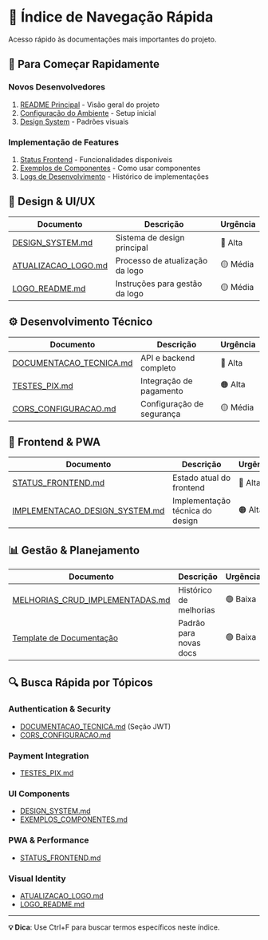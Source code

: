 # 🧭 Índice de Navegação Rápida

Acesso rápido às documentações mais importantes do projeto.

## 🚀 Para Começar Rapidamente

### Novos Desenvolvedores
1. [README Principal](../README.md) - Visão geral do projeto
2. [Configuração do Ambiente](backend/DOCUMENTACAO_TECNICA.md) - Setup inicial
3. [Design System](design/DESIGN_SYSTEM.md) - Padrões visuais

### Implementação de Features
1. [Status Frontend](frontend/STATUS_FRONTEND.md) - Funcionalidades disponíveis
2. [Exemplos de Componentes](design/EXEMPLOS_COMPONENTES.md) - Como usar componentes
3. [Logs de Desenvolvimento](development-logs/MELHORIAS_CRUD_IMPLEMENTADAS.md) - Histórico de implementações

## 🎨 Design & UI/UX

| Documento | Descrição | Urgência |
|-----------|-----------|----------|
| [DESIGN_SYSTEM.md](design/DESIGN_SYSTEM.md) | Sistema de design principal | 🔴 Alta |
| [ATUALIZACAO_LOGO.md](design/ATUALIZACAO_LOGO.md) | Processo de atualização da logo | 🟡 Média |
| [LOGO_README.md](design/LOGO_README.md) | Instruções para gestão da logo | 🟡 Média |

## ⚙️ Desenvolvimento Técnico

| Documento | Descrição | Urgência |
|-----------|-----------|----------|
| [DOCUMENTACAO_TECNICA.md](backend/DOCUMENTACAO_TECNICA.md) | API e backend completo | 🔴 Alta |
| [TESTES_PIX.md](backend/TESTES_PIX.md) | Integração de pagamento | 🟠 Alta |
| [CORS_CONFIGURACAO.md](backend/CORS_CONFIGURACAO.md) | Configuração de segurança | 🟡 Média |

## 📱 Frontend & PWA

| Documento | Descrição | Urgência |
|-----------|-----------|----------|
| [STATUS_FRONTEND.md](frontend/STATUS_FRONTEND.md) | Estado atual do frontend | 🔴 Alta |
| [IMPLEMENTACAO_DESIGN_SYSTEM.md](design/IMPLEMENTACAO_DESIGN_SYSTEM.md) | Implementação técnica do design | 🟠 Alta |

## 📊 Gestão & Planejamento

| Documento | Descrição | Urgência |
|-----------|-----------|----------|
| [MELHORIAS_CRUD_IMPLEMENTADAS.md](development-logs/MELHORIAS_CRUD_IMPLEMENTADAS.md) | Histórico de melhorias | 🟢 Baixa |
| [Template de Documentação](templates/TEMPLATE_DOCUMENTACAO.md) | Padrão para novas docs | 🟢 Baixa |

## 🔍 Busca Rápida por Tópicos

### Authentication & Security
- [DOCUMENTACAO_TECNICA.md](backend/DOCUMENTACAO_TECNICA.md) (Seção JWT)
- [CORS_CONFIGURACAO.md](backend/CORS_CONFIGURACAO.md)

### Payment Integration
- [TESTES_PIX.md](backend/TESTES_PIX.md)

### UI Components
- [DESIGN_SYSTEM.md](design/DESIGN_SYSTEM.md)
- [EXEMPLOS_COMPONENTES.md](design/EXEMPLOS_COMPONENTES.md)

### PWA & Performance
- [STATUS_FRONTEND.md](frontend/STATUS_FRONTEND.md)

### Visual Identity
- [ATUALIZACAO_LOGO.md](design/ATUALIZACAO_LOGO.md)
- [LOGO_README.md](design/LOGO_README.md)

---

**💡 Dica**: Use Ctrl+F para buscar termos específicos neste índice.
